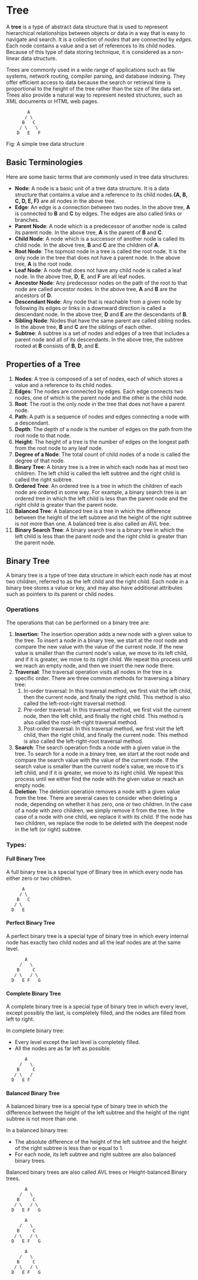 # Tree
A **tree** is a type of abstract data structure that is used to represent hierarchical relationships between objects or data in a way that is easy to navigate and search. It is a collection of *nodes* that are connected by *edges*. Each node contains a value and a set of references to its child nodes. Because of this type of data storing technique, it is considered as a non-linear data structure.

Trees are commonly used in a wide range of applications such as file systems, network routing, compiler parsing, and database indexing. They offer efficient access to data because the search or retrieval time is proportional to the height of the tree rather than the size of the data set. Trees also provide a natural way to represent nested structures, such as XML documents or HTML web pages.

```
        A
       / \
      B   C
     / \   \
    D   E   F
```
Fig: A simple tree data structure

## Basic Terminologies
Here are some basic terms that are commonly used in tree data structures:

* **Node**: A node is a basic unit of a tree data structure. It is a data structure that contains a value and a reference to its child nodes.**{A, B, C, D, E, F}** are all nodes in the above tree.
* **Edge**: An edge is a connection between two nodes. In the above tree, **A** is connected to **B** and **C** by edges. The edges are also called links or branches.
* **Parent Node**: A node which is a predecessor of another node is called its parent node. In the above tree, **A** is the parent of **B** and **C**.
* **Child Node**: A node which is a successor of another node is called its child node. In the above tree, **B** and **C** are the children of **A**.
* **Root Node**: The topmost node in a tree is called the root node. It is the only node in the tree that does not have a parent node. In the above tree, **A** is the root node.
* **Leaf Node**: A node that does not have any child node is called a leaf node. In the above tree, **D**, **E**, and **F** are all leaf nodes.
* **Ancestor Node**: Any predecessor nodes on the path of the root to that node are called ancestor nodes. In the above tree, **A** and **B** are the ancestors of **D**.
* **Descendant Node**: Any node that is reachable from a given node by following its edges or links in a downward direction is called a descendant node. In the above tree, **D** and **E** are the descendants of **B**.
* **Sibling Node**: Nodes that have the same parent are called sibling nodes. In the above tree, **B** and **C** are the siblings of each other.
* **Subtree**: A subtree is a set of nodes and edges of a tree that includes a parent node and all of its descendants. In the above tree, the subtree rooted at **B** consists of **B**, **D**, and **E**.

## Properties of a Tree
1. **Nodes**: A tree is composed of a set of nodes, each of which stores a value and a reference to its child nodes.
2. **Edges**: The nodes are connected by edges. Each edge connects two nodes, one of which is the parent node and the other is the child node.
3. **Root**: The root is the only node in the tree that does not have a parent node.
4. **Path**: A path is a sequence of nodes and edges connecting a node with a descendant.
5. **Depth**: The depth of a node is the number of edges on the path from the root node to that node.
6. **Height**: The height of a tree is the number of edges on the longest path from the root node to any leaf node.
7. **Degree of a Node**: The total count of child nodes of a node is called the degree of that node.
8. **Binary Tree**: A binary tree is a tree in which each node has at most two children. The left child is called the left subtree and the right child is called the right subtree.
9. **Ordered Tree**: An ordered tree is a tree in which the children of each node are ordered in some way. For example, a binary search tree is an ordered tree in which the left child is less than the parent node and the right child is greater than the parent node.
10. **Balanced Tree**: A balanced tree is a tree in which the difference between the height of the left subtree and the height of the right subtree is not more than one. A balanced tree is also called an AVL tree.
11. **Binary Search Tree**: A binary search tree is a binary tree in which the left child is less than the parent node and the right child is greater than the parent node.

## Binary Tree
A binary tree is a type of tree data structure in which each node has at most two children, referred to as the left child and the right child. Each node in a binary tree stores a value or key, and may also have additional attributes such as pointers to its parent or child nodes.

### Operations

The operations that can be performed on a binary tree are:

1. **Insertion**: The insertion operation adds a new node with a given value to the tree. To insert a node in a binary tree, we start at the root node and compare the new value with the value of the current node. If the new value is smaller than the current node's value, we move to its left child, and if it is greater, we move to its right child. We repeat this process until we reach an empty node, and then we insert the new node there.
2. **Traversal**: The traversal operation visits all nodes in the tree in a specific order. There are three common methods for traversing a binary tree:
   1. In-order traversal: In this traversal method, we first visit the left child, then the current node, and finally the right child. This method is also called the left-root-right traversal method.
   2. Pre-order traversal: In this traversal method, we first visit the current node, then the left child, and finally the right child. This method is also called the root-left-right traversal method.
   3. Post-order traversal: In this traversal method, we first visit the left child, then the right child, and finally the current node. This method is also called the left-right-root traversal method.
3. **Search**: The search operation finds a node with a given value in the tree. To search for a node in a binary tree, we start at the root node and compare the search value with the value of the current node. If the search value is smaller than the current node's value, we move to it's left child, and if it is greater, we move to its right child. We repeat this process until we either find the node with the given value or reach an empty node.
4. **Deletion**: The deletion operation removes a node with a given value from the tree. There are several cases to consider when deleting a node, depending on whether it has zero, one or two children. In the case of a node with zero children, we simply remove it from the tree. In the case of a node with one child, we replace it with its child. If the node has two children, we replace the node to be deleted with the deepest node in the left (or right) subtree.

### Types:
#### Full Binary Tree
A full binary tree is a special type of Binary tree in which every node has either zero or two children.

```
      A
     / \
    B   C
   / \
  D   E
```
#### Perfect Binary Tree
A perfect binary tree is a special type of binary tree in which every internal node has exactly two child nodes and all the leaf nodes are at the same level.

```
       A
     /   \
    B     C
   / \   / \
  D   E F   G
```
#### Complete Binary Tree
A complete binary tree is a special type of binary tree in which every level, except possibly the last, is completely filled, and the nodes are filled from left to right.

In complete binary tree:
- Every level except the last level is completely filled.
- All the nodes are as far left as possible.

```
       A
     /   \
    B     C
   / \   /
  D   E F
```

#### Balanced Binary Tree
A balanced binary tree is a special type of binary tree in which the difference between the height of the left subtree and the height of the right subtree is not more than one.

In a balanced binary tree:
- The absolute difference of the height of the left subtree and the height of the right subtree is less than or equal to 1.
- For each node, its left subtree and right subtree are also balanced binary trees.

Balanced binary trees are also called AVL trees or Height-balanced Binary trees. 

```
       A
     /   \
    B     C
   / \   / \
  D   E F   G
```

```
       A
     /   \
    B     C
   / \   / \
  D   E F   G
```

```
       A
     /   \
    B     C
   / \   / \
  D   E F   G
```